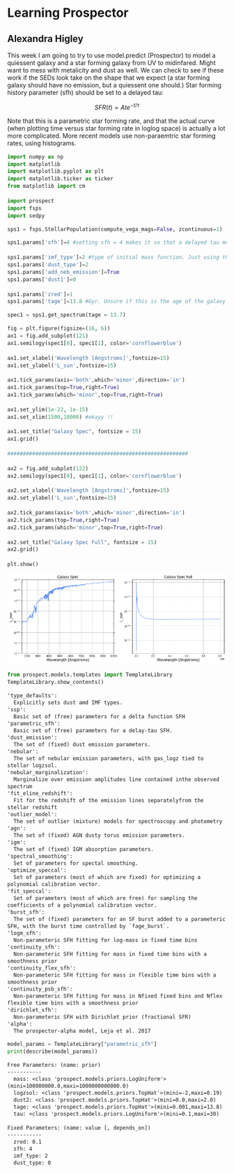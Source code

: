 # Learning Prospector
## Alexandra Higley 

This week I am going to try to use model.predict (Prospector) to model a quiessent galaxy and a star forming galaxy from UV to midinfared. Might want to mess with metalicity and dust as well. We can check to see if these work if the SEDs look take on the shape that we expect (a star forming galaxy should have no emission, but a quiessent one should.) Star forming history parameter (sfh) should be set to a delayed tau:

$$
  SFR(t) = Ate^{-t/\tau}
$$

Note that this is a parametric star forming rate, and that the actual curve (when plotting time versus star forming rate in loglog space) is actually a lot more complicated. More recent models use non-paraemtric star forming rates, using histograms. 


```python
import numpy as np
import matplotlib
import matplotlib.pyplot as plt 
import matplotlib.ticker as ticker
from matplotlib import cm

import prospect
import fsps
import sedpy
```


```python
sps1 = fsps.StellarPopulation(compute_vega_mags=False, zcontinuous=1)
```


```python
sps1.params['sfh']=4 #setting sfh = 4 makes it so that a delayed tau model is used

sps1.params['imf_type']=2 #type of initial mass function. Just using the default.  
sps1.params['dust_type']=2
sps1.params['add_neb_emission']=True
sps1.params['dust1']=0

sps1.params['zred']=1
sps1.params['tage']=13.8 #Gyr. Unsure if this is the age of the galaxy though, or the universe
```


```python
spec1 = sps1.get_spectrum(tage = 13.7)
```


```python
fig = plt.figure(figsize=(16, 6))
ax1 = fig.add_subplot(121)
ax1.semilogy(spec1[0], spec1[1], color='cornflowerblue')

ax1.set_xlabel('Wavelength [Angstroms]',fontsize=15)
ax1.set_ylabel('L_sun',fontsize=15)

ax1.tick_params(axis='both',which='minor',direction='in')
ax1.tick_params(top=True,right=True)
ax1.tick_params(which='minor',top=True,right=True)

ax1.set_ylim(1e-22, 1e-15)
ax1.set_xlim(1500,10000) #okayy !!

ax1.set_title("Galaxy Spec", fontsize = 15)
ax1.grid()

##########################################################

ax2 = fig.add_subplot(122)
ax2.semilogy(spec1[0], spec1[1], color='cornflowerblue')

ax2.set_xlabel('Wavelength [Angstroms]',fontsize=15)
ax2.set_ylabel('L_sun',fontsize=15)

ax2.tick_params(axis='both',which='minor',direction='in')
ax2.tick_params(top=True,right=True)
ax2.tick_params(which='minor',top=True,right=True)

ax2.set_title("Galaxy Spec Full", fontsize = 15)
ax2.grid()

plt.show()
```


    
![png](output_5_0.png)
    



```python
from prospect.models.templates import TemplateLibrary
TemplateLibrary.show_contents()
```

    'type_defaults':
      Explicitly sets dust amd IMF types.
    'ssp':
      Basic set of (free) parameters for a delta function SFH
    'parametric_sfh':
      Basic set of (free) parameters for a delay-tau SFH.
    'dust_emission':
      The set of (fixed) dust emission parameters.
    'nebular':
      The set of nebular emission parameters, with gas_logz tied to stellar logzsol.
    'nebular_marginalization':
      Marginalize over emission amplitudes line contained inthe observed spectrum
    'fit_eline_redshift':
      Fit for the redshift of the emission lines separatelyfrom the stellar redshift
    'outlier_model':
      The set of outlier (mixture) models for spectroscopy and photometry
    'agn':
      The set of (fixed) AGN dusty torus emission parameters.
    'igm':
      The set of (fixed) IGM absorption parameters.
    'spectral_smoothing':
      Set of parameters for spectal smoothing.
    'optimize_speccal':
      Set of parameters (most of which are fixed) for optimizing a polynomial calibration vector.
    'fit_speccal':
      Set of parameters (most of which are free) for sampling the coefficients of a polynomial calibration vector.
    'burst_sfh':
      The set of (fixed) parameters for an SF burst added to a parameteric SFH, with the burst time controlled by `fage_burst`.
    'logm_sfh':
      Non-parameteric SFH fitting for log-mass in fixed time bins
    'continuity_sfh':
      Non-parameteric SFH fitting for mass in fixed time bins with a smoothness prior
    'continuity_flex_sfh':
      Non-parameteric SFH fitting for mass in flexible time bins with a smoothness prior
    'continuity_psb_sfh':
      Non-parameteric SFH fitting for mass in Nfixed fixed bins and Nflex flexible time bins with a smoothness prior
    'dirichlet_sfh':
      Non-parameteric SFH with Dirichlet prior (fractional SFR)
    'alpha':
      The prospector-alpha model, Leja et al. 2017



```python
model_params = TemplateLibrary["parametric_sfh"]
print(describe(model_params))
```

    Free Parameters: (name: prior) 
    -----------
      mass: <class 'prospect.models.priors.LogUniform'>(mini=100000000.0,maxi=1000000000000.0)
      logzsol: <class 'prospect.models.priors.TopHat'>(mini=-2,maxi=0.19)
      dust2: <class 'prospect.models.priors.TopHat'>(mini=0.0,maxi=2.0)
      tage: <class 'prospect.models.priors.TopHat'>(mini=0.001,maxi=13.8)
      tau: <class 'prospect.models.priors.LogUniform'>(mini=0.1,maxi=30)
    
    Fixed Parameters: (name: value [, depends_on]) 
    -----------
      zred: 0.1 
      sfh: 4 
      imf_type: 2 
      dust_type: 0 



```python

```
